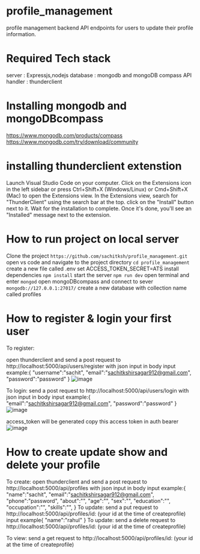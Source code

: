 # profile_management
profile management backend API endpoints for users to update their profile information.

# Required Tech stack
server : Expressjs,nodejs
database : mongodb and mongoDB compass
API handler : thunderclient

# Installing mongodb and mongoDBcompass
https://www.mongodb.com/products/compass 
https://www.mongodb.com/try/download/community 

# installing thunderclient extenstion 
Launch Visual Studio Code on your computer.
Click on the Extensions icon in the left sidebar or press Ctrl+Shift+X (Windows/Linux) or Cmd+Shift+X (Mac) to open the Extensions view.
In the Extensions view, search for "ThunderClient" using the search bar at the top.
click on the "Install" button next to it.
Wait for the installation to complete. Once it's done, you'll see an "Installed" message next to the extension.

# How to run project on local server
 Clone the project 
 ```https://github.com/sachitksh/profile_management.git```
 open vs code and navigate to the project directory
 ``` cd profile_management ```
create a new file called .env set ACCESS_TOKEN_SECRET=ATS
install dependencies
 ``` npm install ```
 start the server
 ``` npm run dev ```
 open terminal and enter
 ``` mongod ```
 open mongoDBcompass and connect to sever
 ``` mongodb://127.0.0.1:27017/ ```
 create a new database with collection name called profiles
 
 # How to register & login your first user
To register:

open thunderclient and send a post request to http://localhost:5000/api/users/register with json input in body
 input example:{
  "username":"sachit",
  "email":"sachitkshirsagar912@gmail.com",
  "password":"password"
}
![image](https://github.com/sachitksh/profile_management/assets/83107611/dfd37f0a-fc20-403b-ba8b-cc2e819c6be8)

To login:
send a post request to http://localhost:5000/api/users/login with json input in body
 input example:{
  "email":"sachitkshirsagar912@gmail.com",
  "password":"password"
}
![image](https://github.com/sachitksh/profile_management/assets/83107611/10c33d55-ac56-4c19-889e-7b83fe1956de)

access_token will be generated copy this access token in auth bearer
![image](https://github.com/sachitksh/profile_management/assets/83107611/49e1414f-aefb-4abd-b3f3-d5d783eadb98)


 # How to create update show and delete  your profile
 To create:
 open thunderclient and send a post request to http://localhost:5000/api/profiles  with json input in body
 input example:{
 "name":"sachit",
  "email":"sachitkshirsagar912@gmail.com",
  "phone":"password",
  "about":"",
  "age":"",
  "sex":"",
  "education":"",
  "occupation":"",
  "skills":"",
}
To update: send a put request to http://localhost:5000/api/profiles/id: (your id at the time of createprofile)
input example{
"name":"rahul"
}
To update: send a delete request to http://localhost:5000/api/profiles/id: (your id at the time of createprofile)

To view: send a get request to http://localhost:5000/api/profiles/id: (your id at the time of createprofile)
 
 
